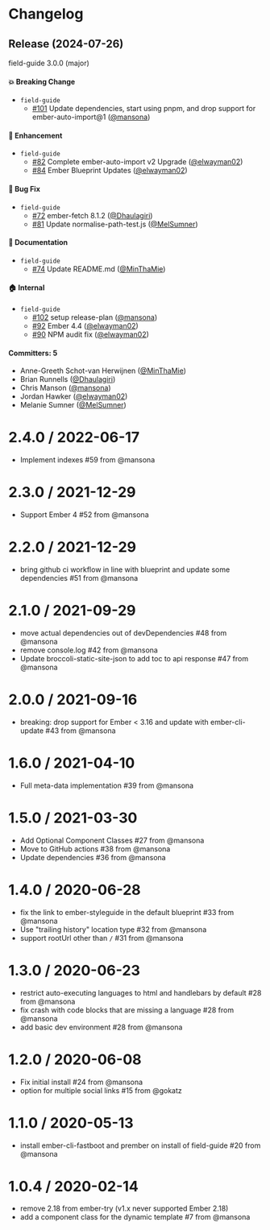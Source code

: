 # Changelog

## Release (2024-07-26)

field-guide 3.0.0 (major)

#### :boom: Breaking Change
* `field-guide`
  * [#101](https://github.com/empress/field-guide/pull/101) Update dependencies, start using pnpm, and drop support for ember-auto-import@1 ([@mansona](https://github.com/mansona))

#### :rocket: Enhancement
* `field-guide`
  * [#82](https://github.com/empress/field-guide/pull/82) Complete ember-auto-import v2 Upgrade ([@elwayman02](https://github.com/elwayman02))
  * [#84](https://github.com/empress/field-guide/pull/84) Ember Blueprint Updates ([@elwayman02](https://github.com/elwayman02))

#### :bug: Bug Fix
* `field-guide`
  * [#72](https://github.com/empress/field-guide/pull/72) ember-fetch 8.1.2 ([@Dhaulagiri](https://github.com/Dhaulagiri))
  * [#81](https://github.com/empress/field-guide/pull/81) Update normalise-path-test.js ([@MelSumner](https://github.com/MelSumner))

#### :memo: Documentation
* `field-guide`
  * [#74](https://github.com/empress/field-guide/pull/74) Update README.md ([@MinThaMie](https://github.com/MinThaMie))

#### :house: Internal
* `field-guide`
  * [#102](https://github.com/empress/field-guide/pull/102) setup release-plan ([@mansona](https://github.com/mansona))
  * [#92](https://github.com/empress/field-guide/pull/92) Ember 4.4 ([@elwayman02](https://github.com/elwayman02))
  * [#90](https://github.com/empress/field-guide/pull/90) NPM audit fix ([@elwayman02](https://github.com/elwayman02))

#### Committers: 5
- Anne-Greeth Schot-van Herwijnen ([@MinThaMie](https://github.com/MinThaMie))
- Brian Runnells ([@Dhaulagiri](https://github.com/Dhaulagiri))
- Chris Manson ([@mansona](https://github.com/mansona))
- Jordan Hawker ([@elwayman02](https://github.com/elwayman02))
- Melanie Sumner ([@MelSumner](https://github.com/MelSumner))

2.4.0 / 2022-06-17
==================

* Implement indexes #59 from @mansona

2.3.0 / 2021-12-29
==================

  * Support Ember 4 #52 from @mansona

2.2.0 / 2021-12-29
==================

  * bring github ci workflow in line with blueprint and update some dependencies #51 from @mansona

2.1.0 / 2021-09-29
==================

  * move actual dependencies out of devDependencies #48 from @mansona
  * remove console.log #42 from @mansona
  * Update broccoli-static-site-json to add toc to api response #47 from @mansona

2.0.0 / 2021-09-16
==================

  * breaking: drop support for Ember &lt; 3.16 and update with ember-cli-update #43 from @mansona

1.6.0 / 2021-04-10
==================

  * Full meta-data implementation #39 from @mansona

1.5.0 / 2021-03-30
==================

  * Add Optional Component Classes #27 from @mansona
  * Move to GitHub actions #38 from @mansona
  * Update dependencies #36 from @mansona

1.4.0 / 2020-06-28
==================

  * fix the link to ember-styleguide in the default blueprint #33 from @mansona
  * Use "trailing history" location type #32 from @mansona
  * support rootUrl other than `/` #31 from @mansona

1.3.0 / 2020-06-23
==================

  * restrict auto-executing languages to html and handlebars by default #28 from @mansona
  * fix crash with code blocks that are missing a language #28 from @mansona
  * add basic dev environment #28 from @mansona

1.2.0 / 2020-06-08
==================

  * Fix initial install #24 from @mansona
  * option for multiple social links #15 from @gokatz

1.1.0 / 2020-05-13
==================

  * install ember-cli-fastboot and prember on install of field-guide #20 from @mansona

1.0.4 / 2020-02-14
==================

  * remove 2.18 from ember-try (v1.x never supported Ember 2.18)
  * add a component class for the dynamic template #7 from @mansona
